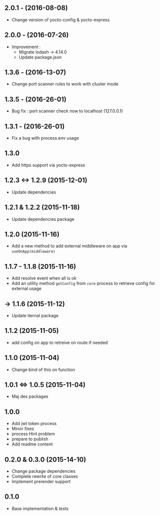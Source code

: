## 2.0.1 - (2016-08-08)

- Change version of yocto-config & yocto-express

## 2.0.0 - (2016-07-26)

- Improvement :
  - Migrate lodash -> 4.14.0
  - Update package.json

## 1.3.6 - (2016-13-07)

- Change port scanner rules to work with cluster mode

## 1.3.5 - (2016-26-01)

- Bug fix : port scanner check now to localhost (127.0.0.1)

## 1.3.1 - (2016-26-01)

- Fix a bug with process.env usage

## 1.3.0

- Add https support via yocto-express

## 1.2.3 <-> 1.2.9 (2015-12-01)

- Update dependencies

## 1.2.1 & 1.2.2 (2015-11-18)

- Update dependencies package

## 1.2.0 (2015-11-16)

- Add a new method to add external middleware on app via `useOnApp(middleware)`

## 1.1.7 - 1.1.8 (2015-11-16)

- Add resolve event when all is ok
- Add an utility method `getConfig` from `core` process to retrieve config for external usage

## -> 1.1.6 (2015-11-12)

- Update iternal package

## 1.1.2 (2015-11-05)

- add config on app to retreive on route if needed

## 1.1.0 (2015-11-04)

- Change bind of this on function

## 1.0.1 <=> 1.0.5 (2015-11-04)

- Maj des packages

## 1.0.0

- Add jwt token process
- Minor fixes
- process Hint problem
- prepare to publish
- Add readme content


## 0.2.0 & 0.3.0 (2015-14-10)

- Change package dependencies
- Complete rewrite of core classes
- Implement prerender support

## 0.1.0

- Base implementation & tests
